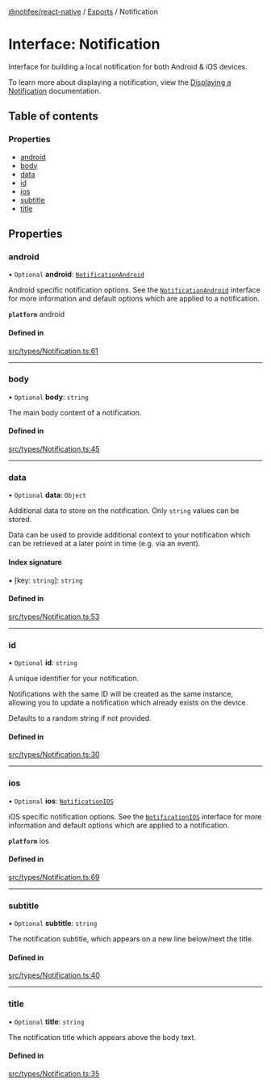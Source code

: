 [@notifee/react-native](../README.md) / [Exports](../modules.md) / Notification

# Interface: Notification

Interface for building a local notification for both Android & iOS devices.

To learn more about displaying a notification, view the [Displaying a Notification](/react-native/docs/displaying-a-notification)
documentation.

## Table of contents

### Properties

- [android](Notification.md#android)
- [body](Notification.md#body)
- [data](Notification.md#data)
- [id](Notification.md#id)
- [ios](Notification.md#ios)
- [subtitle](Notification.md#subtitle)
- [title](Notification.md#title)

## Properties

### android

• `Optional` **android**: [`NotificationAndroid`](NotificationAndroid.md)

Android specific notification options. See the [`NotificationAndroid`](/react-native/reference/notificationandroid)
interface for more information and default options which are applied to a notification.

**`platform`** android

#### Defined in

[src/types/Notification.ts:61](https://github.com/cabljac/react-native-notifee/blob/4d792c9/src/types/Notification.ts#L61)

___

### body

• `Optional` **body**: `string`

The main body content of a notification.

#### Defined in

[src/types/Notification.ts:45](https://github.com/cabljac/react-native-notifee/blob/4d792c9/src/types/Notification.ts#L45)

___

### data

• `Optional` **data**: `Object`

Additional data to store on the notification. Only `string` values can be stored.

Data can be used to provide additional context to your notification which can be retrieved
at a later point in time (e.g. via an event).

#### Index signature

▪ [key: `string`]: `string`

#### Defined in

[src/types/Notification.ts:53](https://github.com/cabljac/react-native-notifee/blob/4d792c9/src/types/Notification.ts#L53)

___

### id

• `Optional` **id**: `string`

A unique identifier for your notification.

Notifications with the same ID will be created as the same instance, allowing you to update
a notification which already exists on the device.

Defaults to a random string if not provided.

#### Defined in

[src/types/Notification.ts:30](https://github.com/cabljac/react-native-notifee/blob/4d792c9/src/types/Notification.ts#L30)

___

### ios

• `Optional` **ios**: [`NotificationIOS`](NotificationIOS.md)

iOS specific notification options. See the [`NotificationIOS`](/react-native/reference/notificationios)
interface for more information and default options which are applied to a notification.

**`platform`** ios

#### Defined in

[src/types/Notification.ts:69](https://github.com/cabljac/react-native-notifee/blob/4d792c9/src/types/Notification.ts#L69)

___

### subtitle

• `Optional` **subtitle**: `string`

The notification subtitle, which appears on a new line below/next the title.

#### Defined in

[src/types/Notification.ts:40](https://github.com/cabljac/react-native-notifee/blob/4d792c9/src/types/Notification.ts#L40)

___

### title

• `Optional` **title**: `string`

The notification title which appears above the body text.

#### Defined in

[src/types/Notification.ts:35](https://github.com/cabljac/react-native-notifee/blob/4d792c9/src/types/Notification.ts#L35)
